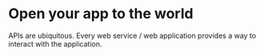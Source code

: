 # Open your app to the world

APIs are ubiquitous. Every web service / web application provides a way to interact with the application.
